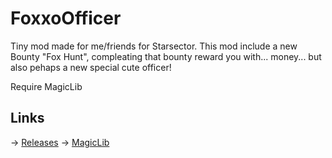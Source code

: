 # FoxxoOfficer

Tiny mod made for me/friends for Starsector.
This mod include a new Bounty "Fox Hunt", compleating that bounty reward you with... money... but also pehaps a new special cute officer!

Require MagicLib

## Links

-> [Releases](https://github.com/FoxxoTrystan/foxxoofficer/releases)
-> [MagicLib](https://fractalsoftworks.com/forum/index.php?topic=25868.0)
